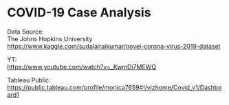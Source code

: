 # COVID-19 Case Analysis

Data Source: <br>
  The Johns Hopkins University <br>
  https://www.kaggle.com/sudalairajkumar/novel-corona-virus-2019-dataset

YT: <br>
  https://www.youtube.com/watch?v=_KwmDi7MEWQ

Tableau Public: <br>
  https://public.tableau.com/profile/monica7659#!/vizhome/Covid_v1/Dashboard1
